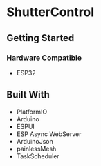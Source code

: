 # ShutterControl

## Getting Started

### Hardware Compatible
- ESP32


## Built With
- PlatformIO
- Arduino
- ESPUI
- ESP Async WebServer
- ArduinoJson
- painlessMesh
- TaskScheduler
